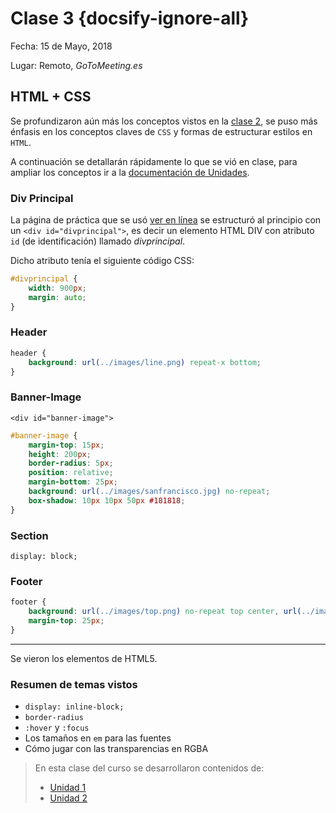 # Clase 3 {docsify-ignore-all}

Fecha: 15 de Mayo, 2018

Lugar: Remoto, _GoToMeeting.es_

## HTML + CSS

Se profundizaron aún más los conceptos vistos en la [clase 2](/curso/clase2.md#clase-2), se puso más énfasis en los conceptos claves de `CSS` y formas de estructurar estilos en `HTML`.

A continuación se detallarán rápidamente lo que se vió en clase, para ampliar los conceptos ir a la [documentación de Unidades](/u/).

### Div Principal

La página de práctica que se usó [ver en línea](https://sidval.github.io/www/curso/c3/) se estructuró al principio con un `<div id="divprincipal">`, es decir un elemento HTML DIV con atributo `id` (de identificación) llamado _divprincipal_.

Dicho atributo tenía el siguiente código CSS:

```css
#divprincipal {
    width: 900px;
    margin: auto;
}
```

### Header

```css
header {
    background: url(../images/line.png) repeat-x bottom;
}
```

### Banner-Image

`<div id="banner-image">`

```css
#banner-image {
    margin-top: 15px;
    height: 200px;
    border-radius: 5px;
    position: relative;
    margin-bottom: 25px;
    background: url(../images/sanfrancisco.jpg) no-repeat;
    box-shadow: 10px 10px 50px #181818;
}
```

### Section

`display: block;`

### Footer

```css
footer {
    background: url(../images/top.png) no-repeat top center, url(../images/line.png) repeat-x top, url(../images/shadow.png) repeat-x top;
    margin-top: 25px;
}
```

***

Se vieron los elementos de HTML5.

### Resumen de temas vistos

* `display: inline-block;`
* `border-radius`
* `:hover` y `:focus`
* Los tamaños en `em` para las fuentes
* Cómo jugar con las transparencias en RGBA

>En esta clase del curso se desarrollaron contenidos de:
>
> * [Unidad 1](/u/unidad1.md)
> * [Unidad 2](/u/unidad2.md)
